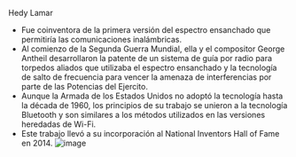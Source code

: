 Hedy Lamar
- Fue coinventora de la primera versión del espectro ensanchado que permitiría las comunicaciones inalámbricas.
- Al comienzo de la Segunda Guerra Mundial, ella y el compositor George Antheil desarrollaron la patente de un sistema de guía por radio para torpedos aliados que utilizaba el espectro ensanchado y la tecnología de salto de frecuencia para vencer la amenaza de interferencias por parte de las Potencias del Ejercito.
- Aunque la Armada de los Estados Unidos no adoptó la tecnología hasta la década de 1960, los principios de su trabajo se unieron a la tecnología Bluetooth y son similares a los métodos utilizados en las versiones heredadas de Wi-Fi.
- Este trabajo llevó a su incorporación al National Inventors Hall of Fame en 2014.
![image](https://user-images.githubusercontent.com/115450529/195138166-175be0bb-d959-4d64-815f-bdc648f4c3a3.png)
